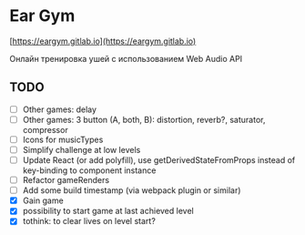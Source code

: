 # Ear Gym

[https://eargym.gitlab.io](https://eargym.gitlab.io)

Онлайн тренировка ушей с использованием Web Audio API

## TODO
- [ ] Other games: delay
- [ ] Other games: 3 button (A, both, B): distortion, reverb?, saturator, compressor
- [ ] Icons for musicTypes
- [ ] Simplify challenge at low levels
- [ ] Update React (or add polyfill), use getDerivedStateFromProps instead of key-binding to component instance
- [ ] Refactor gameRenders
- [ ] Add some build timestamp (via webpack plugin or similar)
- [x] Gain game
- [x] possibility to start game at last achieved level
- [x] tothink: to clear lives on level start?